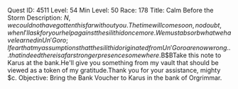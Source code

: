 Quest ID: 4511
Level: 54
Min Level: 50
Race: 178
Title: Calm Before the Storm
Description: $N, we could not have gotten this far without you.The time will come soon, no doubt, when I'll ask for your help against the silithid once more.We must absorb what we have learned in Un'Goro; I fear that my assumptions that the silithid originated from Un'Goro are now wrong... that indeed there is a far stronger presence somewhere.$B$BTake this note to Karus at the bank.He'll give you something from my vault that should be viewed as a token of my gratitude.Thank you for your assistance, mighty $c.
Objective: Bring the Bank Voucher to Karus in the bank of Orgrimmar.
